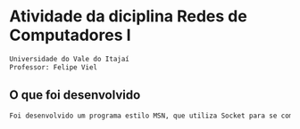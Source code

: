 # Atividade da diciplina Redes de Computadores I
```markdown
Universidade do Vale do Itajaí
Professor: Felipe Viel
```
## O que foi desenvolvido
```markdown
Foi desenvolvido um programa estilo MSN, que utiliza Socket para se comunicar com outra instancia através de TCP e uma comunicação P2P dentro de localhost 
```
